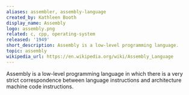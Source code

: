 ```yaml
---
aliases: assembler, assembly-language
created_by: Kathleen Booth
display_name: Assembly
logo: assembly.png
related: c, cpp, operating-system
released: '1949'
short_description: Assembly is a low-level programming language.
topic: assembly
wikipedia_url: https://en.wikipedia.org/wiki/Assembly_Language
---
```

Assembly is a low-level programming language in which there is a very strict correspondence between language instructions and architecture machine code instructions.

